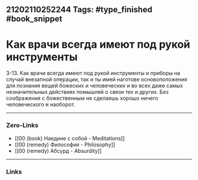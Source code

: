 21202110252244
Tags: #type_finished #book_snippet 
---
# Как врачи всегда имеют под рукой инструменты

 3-13. Как врачи всегда имеют под рукой инструменты и приборы на случай внезапной операции, так и ты имей наготове основоположения для познания вещей божеских и человеческих и во всех даже самых незначительных действиях помышляй о связи тех и других. Без соображения с божественным не сделаешь хорошо ничего человеческого и наоборот. 

---
### Zero-Links
 - [[00 (book) Наедине с собой - Meditations]]
 - [[00 (remedy) Философия - Philosophy]]
 - [[00 (remedy) Абсурд - Absurdity]]
---
### Links
